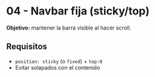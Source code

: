 # 04 - Navbar fija (sticky/top)

**Objetivo:** mantener la barra visible al hacer scroll.

## Requisitos
- `position: sticky` (o `fixed`) + `top:0`
- Evitar solapados con el contenido
